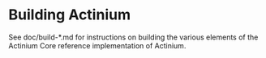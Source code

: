 Building Actinium
================

See doc/build-*.md for instructions on building the various
elements of the Actinium Core reference implementation of Actinium.
